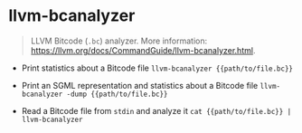 # llvm-bcanalyzer
> LLVM Bitcode (`.bc`) analyzer.
> More information: <https://llvm.org/docs/CommandGuide/llvm-bcanalyzer.html>.

- Print statistics about a Bitcode file
`llvm-bcanalyzer {{path/to/file.bc}}`

- Print an SGML representation and statistics about a Bitcode file
`llvm-bcanalyzer -dump {{path/to/file.bc}}`

- Read a Bitcode file from `stdin` and analyze it
`cat {{path/to/file.bc}} | llvm-bcanalyzer`
